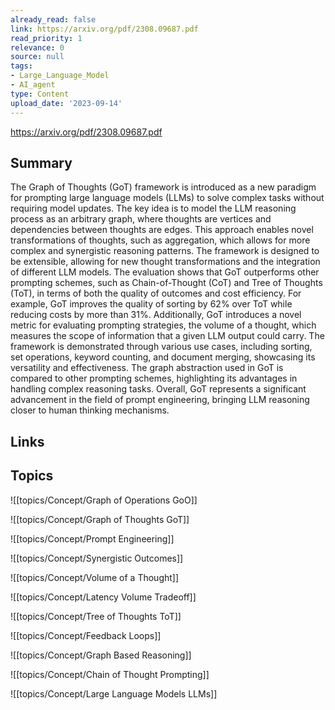 ```yaml
---
already_read: false
link: https://arxiv.org/pdf/2308.09687.pdf
read_priority: 1
relevance: 0
source: null
tags:
- Large_Language_Model
- AI_agent
type: Content
upload_date: '2023-09-14'
---
```


https://arxiv.org/pdf/2308.09687.pdf
## Summary

The Graph of Thoughts (GoT) framework is introduced as a new paradigm for prompting large language models (LLMs) to solve complex tasks without requiring model updates. The key idea is to model the LLM reasoning process as an arbitrary graph, where thoughts are vertices and dependencies between thoughts are edges. This approach enables novel transformations of thoughts, such as aggregation, which allows for more complex and synergistic reasoning patterns. The framework is designed to be extensible, allowing for new thought transformations and the integration of different LLM models. The evaluation shows that GoT outperforms other prompting schemes, such as Chain-of-Thought (CoT) and Tree of Thoughts (ToT), in terms of both the quality of outcomes and cost efficiency. For example, GoT improves the quality of sorting by 62% over ToT while reducing costs by more than 31%. Additionally, GoT introduces a novel metric for evaluating prompting strategies, the volume of a thought, which measures the scope of information that a given LLM output could carry. The framework is demonstrated through various use cases, including sorting, set operations, keyword counting, and document merging, showcasing its versatility and effectiveness. The graph abstraction used in GoT is compared to other prompting schemes, highlighting its advantages in handling complex reasoning tasks. Overall, GoT represents a significant advancement in the field of prompt engineering, bringing LLM reasoning closer to human thinking mechanisms.
## Links


## Topics

![[topics/Concept/Graph of Operations GoO]]

![[topics/Concept/Graph of Thoughts GoT]]

![[topics/Concept/Prompt Engineering]]

![[topics/Concept/Synergistic Outcomes]]

![[topics/Concept/Volume of a Thought]]

![[topics/Concept/Latency Volume Tradeoff]]

![[topics/Concept/Tree of Thoughts ToT]]

![[topics/Concept/Feedback Loops]]

![[topics/Concept/Graph Based Reasoning]]

![[topics/Concept/Chain of Thought Prompting]]

![[topics/Concept/Large Language Models LLMs]]